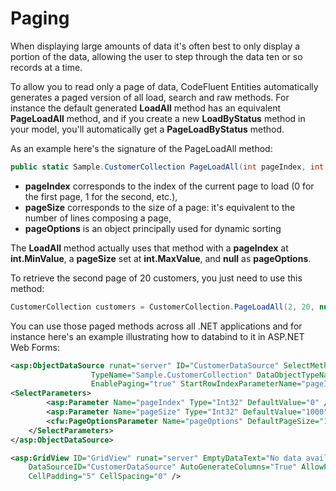 # Paging

When displaying large amounts of data it's often best to only display a portion of the data, allowing the user to step through the data ten or so records at a time.

To allow you to read only a page of data, CodeFluent Entities automatically generates a paged version of all load, search and raw methods. For instance the default generated **LoadAll** method has an equivalent **PageLoadAll** method, and if you create a new **LoadByStatus** method in your model, you'll automatically get a **PageLoadByStatus** method.

As an example here's the signature of the PageLoadAll method:

```csharp
public static Sample.CustomerCollection PageLoadAll(int pageIndex, int pageSize, CodeFluent.Runtime.PageOptions pageOptions)
```

* **pageIndex** corresponds to the index of the current page to load (0 for the first page, 1 for the second, etc.),
* **pageSize** corresponds to the size of a page: it's equivalent to the number of lines composing a page,
* **pageOptions** is an object principally used for dynamic sorting

The **LoadAll** method actually uses that method with a **pageIndex** at **int.MinValue**, a **pageSize** set at **int.MaxValue**, and **null** as **pageOptions**.

To retrieve the second page of 20 customers, you just need to use this method:

```csharp
CustomerCollection customers = CustomerCollection.PageLoadAll(2, 20, null);
```

You can use those paged methods across all .NET applications and for instance here's an example illustrating how to databind to it in ASP.NET Web Forms:

```xml
<asp:ObjectDataSource runat="server" ID="CustomerDataSource" SelectMethod="PageLoadAll"
                  TypeName="Sample.CustomerCollection" DataObjectTypeName="Sample.Customer"
                  EnablePaging="true" StartRowIndexParameterName="pageIndex" MaximumRowsParameterName="pageSize">
<SelectParameters>
        <asp:Parameter Name="pageIndex" Type="Int32" DefaultValue="0" />
        <asp:Parameter Name="pageSize" Type="Int32" DefaultValue="1000" />
        <cfw:PageOptionsParameter Name="pageOptions" DefaultPageSize="1000" />
    </SelectParameters>
</asp:ObjectDataSource>

<asp:GridView ID="GridView" runat="server" EmptyDataText="No data available"
    DataSourceID="CustomerDataSource" AutoGenerateColumns="True" AllowPaging="true" PageSize="100"
    CellPadding="5" CellSpacing="0" />
```